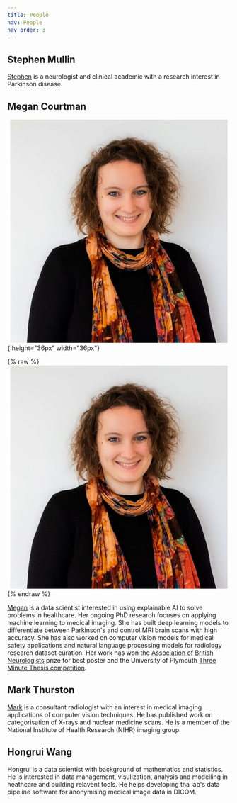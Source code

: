 ```yaml
---
title: People
nav: People
nav_order: 3
---
```


## Stephen Mullin
[Stephen](https://www.plymouth.ac.uk/staff/stephen-mullin) is a neurologist and clinical academic with a research interest in Parkinson disease.

## Megan Courtman

![Megan Courtman](/assets/img/Megan_Courtman.jpg){:height="36px" width="36px"}

{% raw %}
<img src="/assets/img/Megan_Courtman.jpg" alt="Italian Trulli">
{% endraw %}

[Megan](https://www.plymouth.ac.uk/staff/megan-courtman) is a data scientist interested in using explainable AI to solve problems in healthcare. Her ongoing PhD research focuses on applying machine learning to medical imaging. She has built deep learning models to differentiate between Parkinson's and control MRI brain scans with high accuracy. She has also worked on computer vision models for medical safety applications and natural language processing models for radiology research dataset curation. Her work has won the [Association of British Neurologists](https://www.theabn.org/) prize for best poster and the University of Plymouth [Three Minute Thesis competition](https://www.plymouth.ac.uk/student-life/your-studies/research-degrees/doctoral-college/researcher-development-programme/three-minute-thesis-competition). 

## Mark Thurston
[Mark](https://www.plymouth.ac.uk/staff/mark-thurston) is a consultant radiologist with an interest in medical imaging applications of computer vision techniques. He has published work on categorisation of X-rays and nuclear medicine scans. He is a member of the National Institute of Health Research (NIHR) imaging group.

## Hongrui Wang
Hongrui is a data scientist with background of mathematics and statistics. He is interested in data management, visulization, analysis and modelling in heathcare and building relavent tools. He helps developing tha lab's data pipeline software for anonymising medical image data in DICOM.

